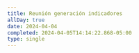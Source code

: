 ```yaml
---
title: Reunión generación indicadores
allDay: true
date: 2024-04-04
completed: 2024-04-05T14:14:22.868-05:00
type: single
---
```


